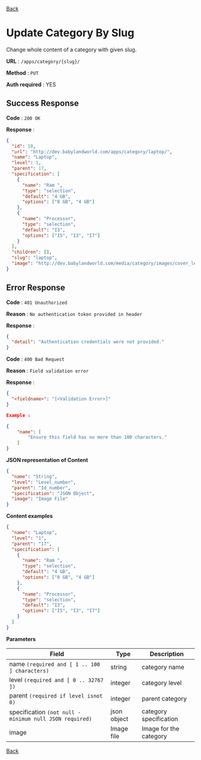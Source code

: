 [Back](../README.md)

# Update Category By Slug

Change whole content of a category with given slug.

**URL** : `/apps/category/{slug}/`

**Method** : `PUT`

**Auth required** : YES

## Success Response

**Code** : `200 OK`

**Response** :

```json
{
  "id": 18,
  "url": "http://dev.babylandworld.com/apps/category/laptop/",
  "name": "Laptop",
  "level": 1,
  "parent": 17,
  "specification": [
    {
      "name": "Ram ",
      "type": "selection",
      "default": "4 GB",
      "options": ["8 GB", "4 GB"]
    },
    {
      "name": "Processor",
      "type": "selection",
      "default": "I3",
      "options": ["I5", "I3", "I7"]
    }
  ],
  "children": [],
  "slug": "laptop",
  "image": "http://dev.babylandworld.com/media/category/images/cover_letter_of.com.np.jpg"
}
```

## Error Response

**Code** : `401 Unauthorized`

**Reason** : `No authentication token provided in header`

**Response** :

```json
{
  "detail": "Authentication credentials were not provided."
}
```

**Code** : `400 Bad Request`

**Reason** : `Field validation error`

**Response** :

```json
{
  "<fieldname>": "[<Validation Error>]"
}
```

```json
Example :

{
    "name": [
        "Ensure this field has no more than 100 characters."
    ]
}
```

**JSON representation of Content**

```json
{
  "name": "String",
  "level": "Level_number",
  "parent": "Id_number",
  "specification": "JSON Object",
  "image": "Image File"
}
```

**Content examples**

```json
{
  "name": "Laptop",
  "level": "1",
  "parent": "17",
  "specification": [
    {
      "name": "Ram ",
      "type": "selection",
      "default": "4 GB",
      "options": ["8 GB", "4 GB"]
    },
    {
      "name": "Processor",
      "type": "selection",
      "default": "I3",
      "options": ["I5", "I3", "I7"]
    }
  ]
}
```

**Parameters**

| Field                                                   | Type        | Description            |
| ------------------------------------------------------- | ----------- | ---------------------- |
| name `(required and [ 1 .. 100 ] characters)`           | string      | category name          |
| level `(required and [ 0 .. 32767 ])`                   | integer     | category level         |
| parent `(required if level isnot 0)`                    | integer     | parent category        |
| specification `(not null - minimum null JSON required)` | json object | category specification |
| image                                                   | Image file  | Image for the category |

[Back](../README.md)
